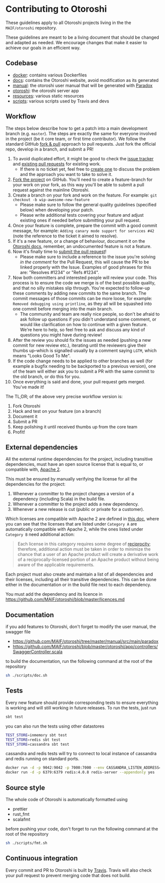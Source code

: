 # Contributing to Otoroshi

These guidelines apply to all Otoroshi projects living in the the `MAIF/otoroshi` repository.

These guidelines are meant to be a living document that should be changed and adapted as needed.
We encourage changes that make it easier to achieve our goals in an efficient way.

## Codebase

* [docker](https://github.com/MAIF/otoroshi/docker): contains various Dockerfiles
* [docs](https://github.com/MAIF/otoroshi/docs): contains the Otoroshi website, avoid modification as its generated
* [manual](https://github.com/MAIF/otoroshi/manual): the otoroshi user manual that will be generated with [Paradox](https://github.com/lightbend/paradox)
* [otoroshi](https://github.com/MAIF/otoroshi/otoroshi): the otoroshi server app
* [resources](https://github.com/MAIF/otoroshi/resources): various static resources
* [scripts](https://github.com/MAIF/otoroshi/scripts): various scripts used by Travis and devs

## Workflow

The steps below describe how to get a patch into a main development branch (e.g. `master`). 
The steps are exactly the same for everyone involved in the project (be it core team, or first time contributor).
We follow the standard GitHub [fork & pull](https://help.github.com/articles/using-pull-requests/#fork--pull) approach to pull requests. Just fork the official repo, develop in a branch, and submit a PR!

1. To avoid duplicated effort, it might be good to check the [issue tracker](https://github.com/MAIF/otoroshi/issues) and [existing pull requests](https://github.com/MAIF/otoroshi/pulls) for existing work.
   - If there is no ticket yet, feel free to [create one](https://github.com/MAIF/otoroshi/issues/new) to discuss the problem and the approach you want to take to solve it.
1. [Fork the project](https://github.com/MAIF/otoroshi#fork-destination-box) on GitHub. You'll need to create a feature-branch for your work on your fork, as this way you'll be able to submit a pull request against the mainline Otoroshi.
1. Create a branch on your fork and work on the feature. For example: `git checkout -b wip-awesome-new-feature`
   - Please make sure to follow the general quality guidelines (specified below) when developing your patch.
   - Please write additional tests covering your feature and adjust existing ones if needed before submitting your pull request. 
1. Once your feature is complete, prepare the commit with a good commit message, for example: `Adding canary mode support for services #42` (note the reference to the ticket it aimed to resolve).
1. If it's a new feature, or a change of behaviour, document it on the [Otoroshi docs](https://github.com/MAIF/otoroshi/tree/master/manual), remember, an undocumented feature is not a feature.
1. Now it's finally time to [submit the pull request](https://help.github.com/articles/using-pull-requests)!
    - Please make sure to include a reference to the issue you're solving *in the comment* for the Pull Request, this will cause the PR to be linked properly with the Issue. Examples of good phrases for this are: "Resolves #1234" or "Refs #1234".
1. Now both committers and interested people will review your code. This process is to ensure the code we merge is of the best possible quality, and that no silly mistakes slip through. You're expected to follow-up these comments by adding new commits to the same branch. The commit messages of those commits can be more loose, for example: `Removed debugging using printline`, as they all will be squashed into one commit before merging into the main branch.
    - The community and team are really nice people, so don't be afraid to ask follow up questions if you didn't understand some comment, or would like clarification on how to continue with a given feature. We're here to help, so feel free to ask and discuss any kind of questions you might have during review!
1. After the review you should fix the issues as needed (pushing a new commit for new review etc.), iterating until the reviewers give their thumbs up–which is signalled usually by a comment saying `LGTM`, which means "Looks Good To Me". 
1. If the code change needs to be applied to other branches as well (for example a bugfix needing to be backported to a previous version), one of the team will either ask you to submit a PR with the same commit to the old branch, or do this for you.
1. Once everything is said and done, your pull request gets merged. You've made it!

The TL;DR; of the above very precise workflow version is:

1. Fork Otoroshi
2. Hack and test on your feature (on a branch)
3. Document it 
4. Submit a PR
6. Keep polishing it until received thumbs up from the core team
7. Profit!

## External dependencies

All the external runtime dependencies for the project, including transitive dependencies, must have an open source license that is equal to, or compatible with, [Apache 2](http://www.apache.org/licenses/LICENSE-2.0).

This must be ensured by manually verifying the license for all the dependencies for the project:

1. Whenever a committer to the project changes a version of a dependency (including Scala) in the build file.
2. Whenever a committer to the project adds a new dependency.
3. Whenever a new release is cut (public or private for a customer).

Which licenses are compatible with Apache 2 are defined in [this doc](http://www.apache.org/legal/3party.html#category-a), where you can see that the licenses that are listed under ``Category A`` are automatically compatible with Apache 2, while the ones listed under ``Category B`` need additional action:

> Each license in this category requires some degree of [reciprocity](http://www.apache.org/legal/3party.html#define-reciprocal); therefore, additional action must be taken in order to minimize the chance that a user of an Apache product will create a derivative work of a reciprocally-licensed portion of an Apache product without being aware of the applicable requirements.

Each project must also create and maintain a list of all dependencies and their licenses, including all their transitive dependencies. This can be done either in the documentation or in the build file next to each dependency.

You must add the dependency and its licence in https://github.com/MAIF/otoroshi/blob/master/licences.md

## Documentation

if you add features to Otoroshi, don't forget to modify the user manual, the swagger file

* https://github.com/MAIF/otoroshi/tree/master/manual/src/main/paradox
* https://github.com/MAIF/otoroshi/blob/master/otoroshi/app/controllers/SwaggerController.scala

to build the documentation, run the following command at the root of the repository

```sh
sh ./scripts/doc.sh
```

## Tests

Every new feature should provide corresponding tests to ensure everything is working and will still working in future releases. To run the tests, just run

```sh
sbt test
```

you can also run the tests using other datastores

```sh
TEST_STORE=inmemory sbt test
TEST_STORE=redis sbt test
TEST_STORE=cassandra sbt test
```

cassandra and redis tests will try to connect to local instance of cassandra and redis running on standard ports.

```sh
docker run -d -p 9042:9042 -p 7000:7000 --env CASSANDRA_LISTEN_ADDRESS=127.0.0.1 cassandra:3.11
docker run -d -p 6379:6379 redis:4.0.8 redis-server --appendonly yes
```

## Source style

The whole code of Otoroshi is automatically formatted using 

* prettier
* rust_fmt
* scalafmt

before pushing your code, don't forget to run the following command at the root of the repository

```sh
sh ./scripts/fmt.sh
```

## Continuous integration

Every commit and PR to Otoroshi is built by [Travis](https://travis-ci.org/MAIF/otoroshi). Travis will also check your pull request to prevent merging code that does not build.